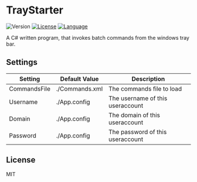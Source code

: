 # TrayStarter
![Version](https://img.shields.io/badge/version-V0.0.0-red.svg)
[![License](https://img.shields.io/badge/license-MIT-green.svg)](https://opensource.org/licenses/MIT)
[![Language](https://img.shields.io/badge/language-C%23%20.Net%204.5-blue.svg)](http://php.net/)

A C# written program, that invokes batch commands from the windows tray bar.

## Settings
Setting | Default Value | Description
--------|---------------|------------
CommandsFile | ./Commands.xml | The commands file to load
Username | ./App.config | The username of this useraccount 
Domain | ./App.config | The domain of this useraccount
Password | ./App.config | The password of this useraccount

## License
MIT
